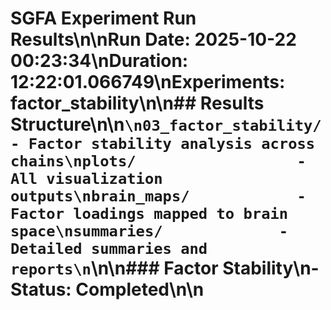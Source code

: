 # SGFA Experiment Run Results\n\n**Run Date:** 2025-10-22 00:23:34\n**Duration:** 12:22:01.066749\n**Experiments:** factor_stability\n\n## Results Structure\n\n```\n03_factor_stability/        - Factor stability analysis across chains\nplots/                  - All visualization outputs\nbrain_maps/            - Factor loadings mapped to brain space\nsummaries/             - Detailed summaries and reports\n```\n\n### Factor Stability\n- Status: Completed\n\n
